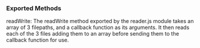 ### Exported Methods

readWrite: The readWrite method exported by the reader.js module takes an array of 3 filepaths, and a callback function as its arguments. It then reads each of the 3 files adding them to an array before sending them to the callback function for use.